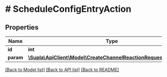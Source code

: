 # # ScheduleConfigEntryAction

## Properties

Name | Type | Description | Notes
------------ | ------------- | ------------- | -------------
**id** | **int** |  | [optional]
**param** | [**\Supla\ApiClient\Model\CreateChannelReactionRequestActionParam**](CreateChannelReactionRequestActionParam.md) |  | [optional]

[[Back to Model list]](../../README.md#models) [[Back to API list]](../../README.md#endpoints) [[Back to README]](../../README.md)

